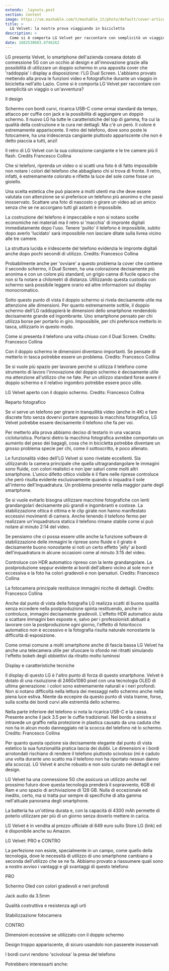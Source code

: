 ```yaml
--- 
extends: _layouts.post 
section: content 
image: https://sm.mashable.com/t/mashable_it/photo/default/cover-articolo_qhx6.1200.jpg 
title: > 
  LG Velvet: la nostra prova viaggiando in bicicletta 
description: > 
  Come si è comporta LG Velvet per raccontare con semplicità un viaggio o un'avventura?Il retro di LG Velvet con la sua colorazione cangiante e le tre camere più il flash.La postproduzione seppur evidente ai bordi dell'albero vicino al sole non è eccessiva e la foto ha colori gradevoli e non ipersaturi.Velvet è dotato di una risoluzione di 2460x1080 pixel con una tecnologia OLED di ultima generazione: i colori sono estremamente naturali e i neri profondi.Nella parte inferiore del telefono si nota la ricarica USB-C e la cassa. 
date: 1602530603.8746262 
--- 
```

LG presenta Velvet, lo smartphone dell'azienda coreana dotato di connessione 5G con un occhio al design e all'innovazione grazie alla possibilità di utilizzare un doppio schermo in una apposita cover che 'raddoppia' i display a disposizione: l'LG Dual Screen. L'abbiamo provato mettendo alla prova le funzioni video e fotografiche durante un viaggio in bicicletta nell'alto Lazio. Come si è comporta LG Velvet per raccontare con semplicità un viaggio o un'avventura?

Il design

Schermo con bordi curvi, ricarica USB-C come ormai standard da tempo, attacco per cuffie con jack e la possibilità di aggiungere un doppio schermo. Il nuovo LG ha tutte le caratteristiche del top di gamma, fra cui la qualità della costruzione e la cura nei dettagli. Ma c'è un però. Il colore è estremamente appariscente. Il retro del telefono, dove sono poste le fotocamere, ha una iridescenza cangiante piuttosto appariscente che non è detto piaccia a tutti, anzi!

Il retro di LG Velvet con la sua colorazione cangiante e le tre camere più il flash. Credits Francesco Collina

Che si telefoni, riprenda un video o si scatti una foto è di fatto impossibile non notare i colori del telefono che abbagliano chi si trova di fronte. Il retro, infatti, è estremamente colorato e riflette la luce del sole come fosse un gioiello.

Una scelta estetica che può piacere a molti utenti ma che deve essere valutata con attenzione se si preferisce un telefono più anonimo e che passi inosservato. Scattare una foto di nascosto o girare un video ad un amico senza che se ne accorgano tutti gli astanti è impossibile.

La costruzione del telefono è impeccabile e non si notano scelte economiche nei materiali ma il retro si 'macchia' di impronte digitali immediatamente dopo l'uso. Tenere 'pulito' il telefono è impossibile, subito dopo averlo 'lucidato' sarà impossibile non lasciare ditate sulla livrea vicino alle tre camere.

La struttura lucida e iridescente del telefono evidenzia le impronte digitali anche dopo pochi secondi di utilizzo. Credits: Francesco Collina

Probabilmente anche per 'ovviare' a questo problema la cover che contiene il secondo schermo, il Dual Screen, ha una colorazione decisamente più anonima e con un colore più standard, un grigio canna di fucile opaco che non si fa notare a chilometri di distanza. Utilizzando questa custodia con schermo sarà possibile leggere orario ed altre informazioni sul display monocromatico.

Sotto questo punto di vista il doppio schermo si rivela decisamente utile ma attenzione alle dimensioni. Per quanto estremamente sottile, il doppio schermo dell'LG raddoppierà le dimensioni dello smartphone rendendolo decisamente grande ed ingombrante. Uno smartphone pensato per chi utilizza borse per portarlo in giro. Impossibile, per chi preferisce metterlo in tasca, utilizzarlo in questo modo.

Come si presenta il telefono una volta chiuso con il Dual Screen. Credits: Francesco Collina

Con il doppio schermo le dimensioni diventano importanti. Se pensate di metterlo in tasca potrebbe essere un problema. Credits: Francesco Collina

Se si vuole più spazio per lavorare perché si utilizza il telefono come strumento di lavoro l'innovazione del doppio schermo è decisamente utile ma attenzione all'utilizzo che ne fate. Per un utilizzo standard forse avere il doppio schermo e il relativo ingombro potrebbe essere poco utile.

LG Velvet aperto con il doppio schermo. Credits: Francesco Collina

Reparto fotografico

Se vi serve un telefono per girare in tranquillità video (anche in 4K) e fare discrete foto senza dovervi portare appresso la macchina fotografica, LG Velvet potrebbe essere decisamente il telefono che fa per voi.

Per metterlo alla prova abbiamo deciso di testarlo in una vacanza cicloturistica. Portarsi dietro la macchina fotografica avrebbe comportato un aumento del peso dei bagagli, cosa che in bicicletta potrebbe diventare un grosso problema specie per chi, come il sottoscritto, è poco allenato.

Le funzionalità video dell'LG Velvet si sono rivelate eccellenti. Sia utilizzando la camera principale che quella ultragrandangolare le immagini sono fluide, con colori realistici e non iper saturi come molti altri smartphone. L'unico difetto ottico visibile è il flare nelle riprese controluce che però risulta evidente esclusivamente quando si inquadra il sole all'interno dell'inquadratura. Un problema presente nella maggior parte degli smartphone.

Se si vuole evitarlo bisogna utilizzare macchine fotografiche con lenti grandangolari decisamente più grandi e ingombranti e costose. La stabilizzazione ottica è ottima e le clip girate non hanno manifestato eccessivi movimenti di camera. Anche tenendo il telefono fermo per realizzare un'inquadratura statica il telefono rimane stabile come si può notare al minuto 2:14 del video.

Se pensiamo che ci possa essere utile anche la funzione software di stabilizzazione delle immagini le riprese sono fluide e il girato è decisamente buono nonostante si noti un certo effetto 'jelly' ai bordi dell'inquadratura in alcune occasioni come al minuto 3:15 del video.

Controluce con HDR automatico ripreso con la lente grandangolare. La postproduzione seppur evidente ai bordi dell'albero vicino al sole non è eccessiva e la foto ha colori gradevoli e non ipersaturi. Credits: Francesco Collina

La fotocamera principale restituisce immagini ricche di dettagli. Credits: Francesco Collina

Anche dal punto di vista della fotografia LG realizza scatti di buona qualità senza eccedere nella postproduzione spinta restituendo, anche in controluce, immagini decisamente gradevoli. L'effetto HDR automatico aiuta a scattare immagini ben esposte e, salvo per i professionisti abituati a lavorare con la postproduzione ogni giorno, l'effetto di fotoritocco automatico non è eccessivo e la fotografia risulta naturale nonostante la difficoltà di esposizione.

Come ormai comune a molti smartphone anche di fascia bassa LG Velvet ha anche una telecamera utile per sfuocare lo sfondo nei ritratti simulando l'effetto bokeh degli obbiettivi da ritratto molto luminosi

Display e caratteristiche tecniche

Il display di questo LG è l'altro punto di forza di questo smartphone. Velvet è dotato di una risoluzione di 2460x1080 pixel con una tecnologia OLED di ultima generazione: i colori sono estremamente naturali e i neri profondi. Non si notano difficoltà nella lettura dei messaggi nello schermo anche nella piena luce estiva. Niente da eccepire da questo punto di vista tranne, forse, sulla scelta dei bordi curvi alle estremità dello schermo.

Nella parte inferiore del telefono si nota la ricarica USB-C e la cassa. Presente anche il jack 3.5 per le cuffie tradizionali. Nel bordo a sinistra si intravede un graffio nella protezione in plastica causato da una caduta che non ha in alcun modo danneggiato né la scocca del telefono né lo schermo. Credits: Francesco Collina

Per quanto questa opzione sia decisamente elegante dal punto di vista estetico la sua funzionalità pratica lascia dei dubbi. Le dimensioni e i bordi arrotondati rischiano di rendere il telefono piuttosto scivoloso (mi è caduto una volta durante uno scatto ma il telefono non ha riportato nessun danno alla scocca). LG Velvet è anche robusto e non solo curato nei dettagli e nel design.

LG Velvet ha una connessione 5G che assicura un utilizzo anche nel prossimo futuro dove questa tecnologia prenderà il sopravvento, 6GB di Ram e uno spazio di archiviazione di 128 GB. Nulla di eccezionale ed inedito, certo, ma si tratta pur sempre di specifiche di alta gamma nell'attuale panorama degli smartphone.

La batteria ha un'ottima durata e, con la capacità di 4300 mAh permette di poterlo utilizzare per più di un giorno senza doverlo mettere in carica.

LG Velvet è in vendita al prezzo ufficiale di 649 euro sullo Store LG (link) ed è disponibile anche su Amazon.

LG Velvet: PRO e CONTRO

La perfezione non esiste, specialmente in un campo, come quello della tecnologia, dove le necessità di utilizzo di uno smartphone cambiano a seconda dell'utilizzo che se ne fa. Abbiamo provato a riassumere quali sono a nostro avviso i vantaggi e gli svantaggi di questo telefono

PRO

Schermo Oled con colori gradevoli e neri profondi

Jack audio da 3.5mm

Qualità costruttiva e resistenza agli urti

Stabilizzazione fotocamera

CONTRO

Dimensioni eccessive se utilizzato con il doppio schermo

Design troppo appariscente, di sicuro usandolo non passerete inosservati

I bordi curvi rendono 'scivolosa' la presa del telefono

Potrebbero interessarti anche: